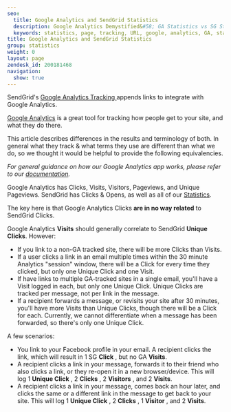 ```yaml
---
seo:
  title: Google Analytics and SendGrid Statistics
  description: Google Analytics Demystified&#58; GA Statistics vs SG Statistics
  keywords: statistics, page, tracking, URL, google, analytics, GA, stats, events, view, UTM
title: Google Analytics and SendGrid Statistics
group: statistics
weight: 0
layout: page
zendesk_id: 200181468
navigation:
  show: true
---
```


SendGrid's [Google Analytics Tracking ](https://app.sendgrid.com/settings/tracking)appends links to integrate with Google Analytics.

[Google Analytics](http://support.google.com/analytics/?hl=en) is a great tool for tracking how people get to your site, and what they do there.

This article describes differences in the results and terminology of both. In general what they track & what terms they use are different than what we do, so we thought it would be helpful to provide the following equivalencies.

_For general guidance on how our Google Analytics app works, please refer to our [documentation](https://sendgrid.com/docs/API_Reference/Apps/google_analytics.html)._

Google Analytics has Clicks, Visits, Visitors, Pageviews, and Unique Pageviews. SendGrid has Clicks & Opens, as well as all of our [Statistics](https://sendgrid.com/docs/API_Reference/help-support/analytics-and-reporting/stats-overview/).  

The key here is that Google Analytics Clicks **are in no way related**  to SendGrid Clicks.

Google Analytics **Visits** should generally correlate to SendGrid **Unique Clicks**. However:

- If you link to a non-GA tracked site, there will be more Clicks than Visits.
- If a user clicks a link in an email multiple times within the 30 minute Analytics "session" window, there will be a Click for every time they clicked, but only one Unique Click and one Visit.
- If have links to multiple GA-tracked sites in a single email, you'll have a Visit logged in each, but only one Unique Click. Unique Clicks are tracked per message, not per link in the message.
- If a recipient forwards a message, or revisits your site after 30 minutes, you'll have more Visits than Unique Clicks, though there will be a Click for each. Currently, we cannot differentiate when a message has been forwarded, so there's only one Unique Click.

A few scenarios:

- You link to your Facebook profile in your email. A recipient clicks the link, which will result in 1 SG **Click** , but no GA **Visits**.
- A recipient clicks a link in your message, forwards it to their friend who also clicks a link, or they re-open it in a new browser/device. This will log 1 **Unique Click** , 2 **Clicks** , 2 **Visitors** , and 2 **Visits**.
- A recipient clicks a link in your message, comes back an hour later, and clicks the same or a different link in the message to get back to your site. This will log 1 **Unique Click** , 2 **Clicks** , 1 **Visitor** , and 2 **Visits**.
